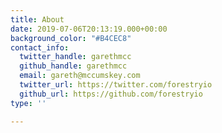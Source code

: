 ```yaml
---
title: About
date: 2019-07-06T20:13:19.000+00:00
background_color: "#B4CEC8"
contact_info:
  twitter_handle: garethmcc
  github_handle: garethmcc
  email: gareth@mccumskey.com
  twitter_url: https://twitter.com/forestryio
  github_url: https://github.com/forestryio
type: ''

---
```

